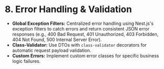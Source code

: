 # 8. Error Handling & Validation
* **Global Exception Filters:** Centralized error handling using Nest.js's exception filters to catch errors and return consistent JSON error responses (e.g., 400 Bad Request, 401 Unauthorized, 403 Forbidden, 404 Not Found, 500 Internal Server Error).
* **Class-Validator:** Use DTOs with `class-validator` decorators for automatic request payload validation.
* **Custom Errors:** Implement custom error classes for specific business logic failures.
